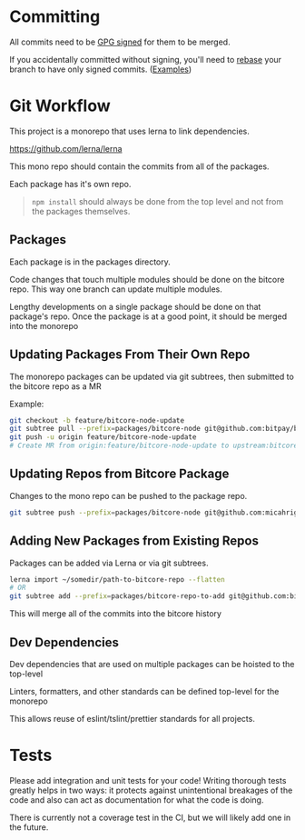 # Committing

All commits need to be [GPG signed](https://docs.github.com/en/github/authenticating-to-github/managing-commit-signature-verification/signing-commits) for them to be merged.

If you accidentally committed without signing, you'll need to [rebase](https://git-scm.com/book/en/v2/Git-Branching-Rebasing) your branch to have only signed commits. ([Examples](https://stackoverflow.com/questions/13043357/git-sign-off-previous-commits))

# Git Workflow

This project is a monorepo that uses lerna to link dependencies.

https://github.com/lerna/lerna

This mono repo should contain the commits from all of the packages.

Each package has it's own repo.

>`npm install` should always be done from the top level and not from the packages themselves.

## Packages

Each package is in the packages directory.

Code changes that touch multiple modules should be done on the bitcore repo.
This way one branch can update multiple modules.

Lengthy developments on a single package should be done on that package's repo.
Once the package is at a good point, it should be merged into the monorepo

## Updating Packages From Their Own Repo

The monorepo packages can be updated via git subtrees, then submitted to the bitcore repo as a MR

Example:

```sh
git checkout -b feature/bitcore-node-update
git subtree pull --prefix=packages/bitcore-node git@github.com:bitpay/bitcore-node.git branchToPull
git push -u origin feature/bitcore-node-update
# Create MR from origin:feature/bitcore-node-update to upstream:bitcore
```

## Updating Repos from Bitcore Package

Changes to the mono repo can be pushed to the package repo.

```sh
git subtree push --prefix=packages/bitcore-node git@github.com:micahriggan/bitcore-node.git branchToPush
```

## Adding New Packages from Existing Repos

Packages can be added via Lerna or via git subtrees.

```sh
lerna import ~/somedir/path-to-bitcore-repo --flatten
# OR
git subtree add --prefix=packages/bitcore-repo-to-add git@github.com:bitpay/bitcore-repo-to-add.git branchToAdd
```

This will merge all of the commits into the bitcore history

## Dev Dependencies

Dev dependencies that are used on multiple packages can be hoisted to the top-level

Linters, formatters, and other standards can be defined top-level for the monorepo

This allows reuse of eslint/tslint/prettier standards for all projects.

# Tests

Please add integration and unit tests for your code! Writing thorough tests greatly helps in two ways: it protects against unintentional breakages of the code and also can act as documentation for what the code is doing.

There is currently not a coverage test in the CI, but we will likely add one in the future.